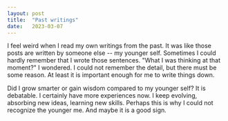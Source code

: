 ```yaml
---
layout: post
title:  "Past writings"
date:   2023-03-07
---
```


I feel weird when I read my own writings from the past. It was like those posts are written by someone else -- my younger self. Sometimes I could hardly remember that I wrote those sentences. "What I was thinking at that moment?" I wondered. I could not remember the detail, but there must be some reason. At least it is important enough for me to write things down.

Did I grow smarter or gain wisdom compared to my younger self? It is debatable. I certainly have more experiences now. I keep evolving, absorbing new ideas, learning new skills. Perhaps this is why I could not recognize the younger me. And maybe it is a good sign.

